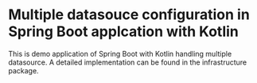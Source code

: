 # Multiple datasouce configuration in Spring Boot applcation with Kotlin
This is demo application of Spring Boot with Kotlin handling multiple datasource.
A detailed implementation can be found in the infrastructure package.
